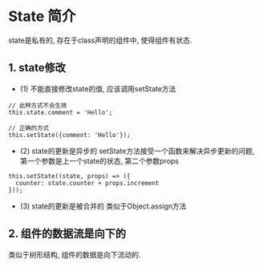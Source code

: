 # State 简介
state是私有的, 存在于class声明的组件中, 使得组件有状态.

## 1. state修改
- (1) 不能直接修改state的值, 应该调用setState方法
```
// 此种方式不会生效
this.state.comment = 'Hello';

// 正确的方式
this.setState({comment: 'Hello'});
```
- (2) state的更新是异步的
setState方法接受一个函数来解决异步更新的问题, 第一个参数是上一个state的状态, 第二个参数props
```
this.setState((state, props) => ({
  counter: state.counter + props.increment
}));
```
- (3) state的更新是被合并的
类似于Object.assign方法

## 2. 组件的数据流是向下的
类似于树形结构, 组件的数据是向下流动的.